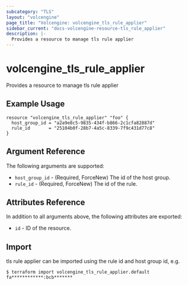 ```yaml
---
subcategory: "TLS"
layout: "volcengine"
page_title: "Volcengine: volcengine_tls_rule_applier"
sidebar_current: "docs-volcengine-resource-tls_rule_applier"
description: |-
  Provides a resource to manage tls rule applier
---
```

# volcengine_tls_rule_applier
Provides a resource to manage tls rule applier
## Example Usage
```hcl
resource "volcengine_tls_rule_applier" "foo" {
  host_group_id = "a2a9e8c5-9835-434f-b866-2c1cfa82887d"
  rule_id       = "25104b0f-28b7-4a5c-8339-7f9c431d77c8"
}
```
## Argument Reference
The following arguments are supported:
* `host_group_id` - (Required, ForceNew) The id of the host group.
* `rule_id` - (Required, ForceNew) The id of the rule.

## Attributes Reference
In addition to all arguments above, the following attributes are exported:
* `id` - ID of the resource.



## Import
tls rule applier can be imported using the rule id and host group id, e.g.
```
$ terraform import volcengine_tls_rule_applier.default fa************:bcb*******
```

